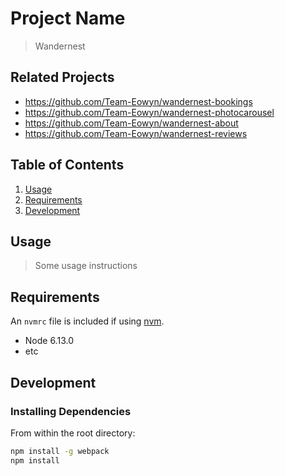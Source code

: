# Project Name

> Wandernest

## Related Projects

  - https://github.com/Team-Eowyn/wandernest-bookings
  - https://github.com/Team-Eowyn/wandernest-photocarousel
  - https://github.com/Team-Eowyn/wandernest-about
  - https://github.com/Team-Eowyn/wandernest-reviews

## Table of Contents

1. [Usage](#Usage)
1. [Requirements](#requirements)
1. [Development](#development)

## Usage

> Some usage instructions

## Requirements

An `nvmrc` file is included if using [nvm](https://github.com/creationix/nvm).

- Node 6.13.0
- etc

## Development

### Installing Dependencies

From within the root directory:

```sh
npm install -g webpack
npm install
```

